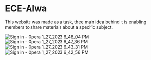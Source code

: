 # ECE-Alwa
This website was made as a task, thee main idea behind it is enabling members to share materials about a specific subject.

![Sign in - Opera 1_27_2023 6_48_04 PM](https://user-images.githubusercontent.com/99739001/215128450-92ba9115-699a-46cf-aca3-71f260f80f65.png)
![Sign in - Opera 1_27_2023 6_47_36 PM](https://user-images.githubusercontent.com/99739001/215128459-5836e205-de77-4e22-9e3b-8cc2e9273873.png)
![Sign in - Opera 1_27_2023 6_43_31 PM](https://user-images.githubusercontent.com/99739001/215128474-5669f62f-8b09-4a4d-9f20-ebad341e77f3.png)
![Sign in - Opera 1_27_2023 6_42_56 PM](https://user-images.githubusercontent.com/99739001/215128480-8ee7be53-e273-48f0-bb8a-34cf5e39f9b6.png)


